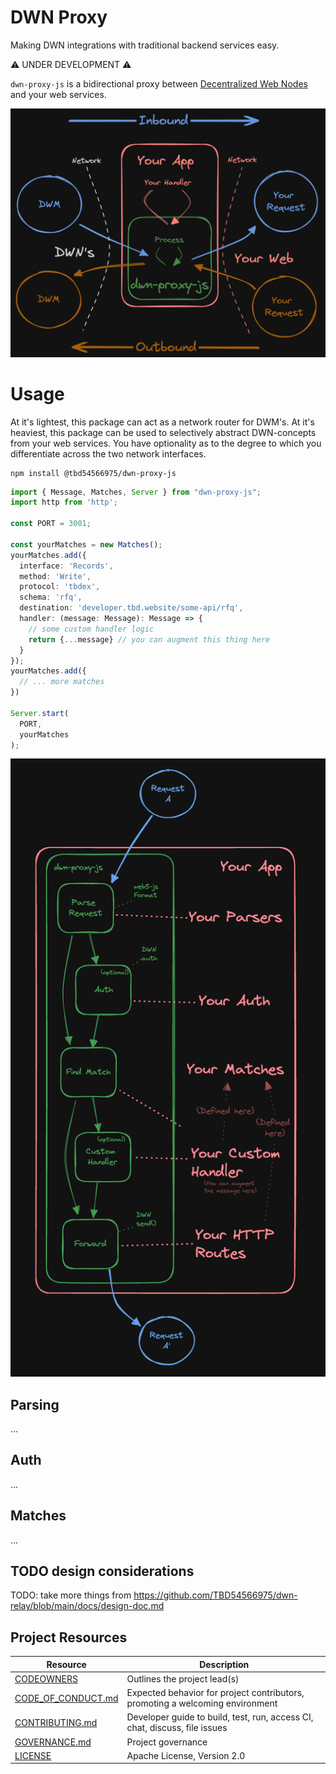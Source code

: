 # DWN Proxy

Making DWN integrations with traditional backend services easy.

⚠️ UNDER DEVELOPMENT ⚠️

`dwn-proxy-js` is a bidirectional proxy between [Decentralized Web Nodes](https://identity.foundation/decentralized-web-node/spec) and your web services.

![Intro diagram](./images/intro-diagram.png)

# Usage

At it's lightest, this package can act as a network router for DWM's. At it's heaviest, this package can be used to selectively abstract DWN-concepts from your web services. You have optionality as to the degree to which you differentiate across the two network interfaces.

```cli
npm install @tbd54566975/dwn-proxy-js
```

```typescript
import { Message, Matches, Server } from "dwn-proxy-js";
import http from 'http';

const PORT = 3001;

const yourMatches = new Matches();
yourMatches.add({
  interface: 'Records',
  method: 'Write',
  protocol: 'tbdex',
  schema: 'rfq',
  destination: 'developer.tbd.website/some-api/rfq',
  handler: (message: Message): Message => {
    // some custom handler logic
    return {...message} // you can augment this thing here
  }
});
yourMatches.add({
  // ... more matches
})

Server.start(
  PORT,
  yourMatches
);
```

![Process diagram](./images/process-diagram.png)

## Parsing

...

## Auth

...

## Matches

...

## TODO design considerations

TODO: take more things from https://github.com/TBD54566975/dwn-relay/blob/main/docs/design-doc.md

## Project Resources

| Resource                                   | Description                                                                   |
| ------------------------------------------ | ----------------------------------------------------------------------------- |
| [CODEOWNERS](./CODEOWNERS)                 | Outlines the project lead(s)                                                  |
| [CODE_OF_CONDUCT.md](./CODE_OF_CONDUCT.md) | Expected behavior for project contributors, promoting a welcoming environment |
| [CONTRIBUTING.md](./CONTRIBUTING.md)       | Developer guide to build, test, run, access CI, chat, discuss, file issues    |
| [GOVERNANCE.md](./GOVERNANCE.md)           | Project governance                                                            |
| [LICENSE](./LICENSE)                       | Apache License, Version 2.0                                                   |